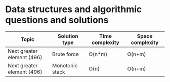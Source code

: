 # Data structures and algorithmic questions and solutions


| **Topic**                            | **Solution type**                | **Time complexity** | **Space complexity** |
|--------------------------------------|----------------------------------|---------------------|----------------------|
| Next greater element (496)           | Brute force                      | O(n*m)              | O(n+m)               |
| Next greater element (496)           | Monotonic stack                  | O(n)                | O(n+m)               |  
